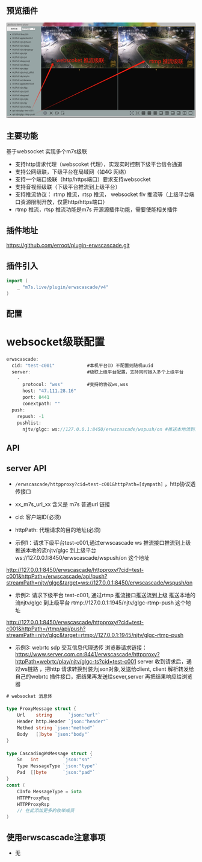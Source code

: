 ## 预览插件
![image](https://github.com/erroot/plugin-erwscascade/blob/main/result.jpg)
## 主要功能
  基于websocket 实现多个m7s级联
  - 支持http请求代理（webscoket 代理），实现实时控制下级平台信令通道
  - 支持公网级联，下级平台在局域网（如4G 网络）
  - 支持一个端口级联（http/https端口）要求支持websocket
  - 支持音视频级联（下级平台推流到上级平台）
  - 支持推流协议： rtmp 推流，rtsp 推流， websocket flv 推流等（上级平台端口资源限制开放，仅需http/https端口）
  - rtmp 推流，rtsp 推流功能是m7s 开源源插件功能，需要使能相关插件

## 插件地址

https://github.com/erroot/plugin-erwscascade.git

## 插件引入

```go
import (
    _ "m7s.live/plugin/erwscascade/v4"
)
```

## 配置

# websocket级联配置
```go
erwscascade:
  cid: "test-c001"            #本机平台ID 不配置则随机uuid
  server:                     #级联上级平台配置，支持同时接入多个上级平台
    -
      protocol: "wss"         #支持的协议ws,wss
      host: "47.111.28.16"
      port: 8441
      conextpath: ""
  push:
    repush: -1
    pushlist:
      njtv/glgc: ws://127.0.0.1:8450/erwscascade/wspush/on #推送本地流到上级平台，新的streamPath 为 streamPath-cid
```
## API
## server API
- `/erwscascade/httpproxy?cid=test-c001&httpPath=[dympath]`  ，http协议透传接口
- xx_m7s_url_xx 含义是 m7s 普通url 链接
- cid: 客户端ID(必须)
- httpPath:  代理请求的目的地址(必须)

- 示例1：请求下级平台test-c001,通过erwscascade ws 推流接口推流到上级   推送本地的流njtv/glgc 到上级平台 ws://127.0.0.1:8450/erwscascade/wspush/on 这个地址

http://127.0.0.1:8450/erwscascade/httpproxy/?cid=test-c001&httpPath=/erwscascade/api/push?streamPath=njtv/glgc&target=ws://127.0.0.1:8450/erwscascade/wspush/on


- 示例2:  请求下级平台 test-c001,  通过rtmp 推流接口推送流到上级  推送本地的流njtv/glgc 到上级平台 rtmp://127.0.0.1:1945/njtv/glgc-rtmp-push 这个地址

http://127.0.0.1:8450/erwscascade/httpproxy/?cid=test-c001&httpPath=/rtmp/api/push?streamPath=njtv/glgc&target=rtmp://127.0.0.1:1945/njtv/glgc-rtmp-push

- 示例3:  webrtc  sdp 交互信息代理透传
  浏览器请求链接：https://www.server.com.cn:8441/erwscascade/httpproxy?httpPath=webrtc/play/njtv/glgc-ts?cid=test-c001
  server 收到请求后，通过ws链路 ，把http 请求转换封装为json对象,发送给client, client 解析转发给自己的webrtc 插件接口，把结果再发送给sever,server 再把结果响应给浏览器

<!--
                POST sdp                          ws sdp                         POST sdp
            |--------------------          --------------------          --------------------|
browser <-- |                   -- server --                    -- client --                   |<--client service--
            |<--------------------         --------------------          --------------------|
                RSP sdp                           ws sdp                         RSP sdp
-->


```go
# websocket 消息体

type ProxyMessage struct {
	Url    string      `json:"url"`
	Header http.Header `json:"header"`
	Method string `json:"method"`
	Body   []byte `json:"body"`
}

type CascadingWsMessage struct {
	Sn   int         `json:"sn"`
	Type MessageType `json:"type"`
	Pad  []byte      `json:"pad"`
}
const (
	CInfo MessageType = iota
	HTTPProxyReq
	HTTPProxyRsp
	// 在此添加更多的枚举成员
)
```
## 使用erwscascade注意事项

- 无